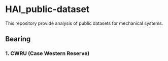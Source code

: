 # HAI_public-dataset
This repository provide analysis of public datasets for mechanical systems.

## Bearing
### 1. CWRU (Case Western Reserve) 
